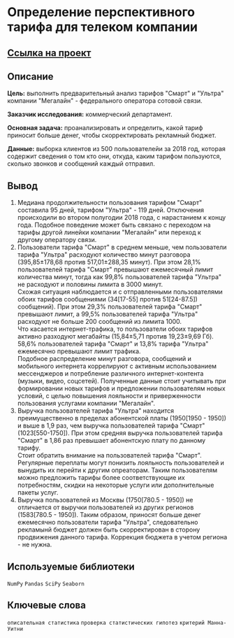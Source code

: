 # Определение перспективного тарифа для телеком компании

## [Ссылка на проект](https://nbviewer.org/github/KSingular/yp_da_projects/blob/main/set_03_megaline/set_03_megaline.ipynb)

## Описание

**Цель:** выполнить предварительный анализ тарифов "Смарт" и "Ультра" компании "Мегалайн" - федерального оператора сотовой связи.

**Заказчик исследования:** коммерческий департамент.

**Основная задача:** проанализировать и определить, какой тариф приносит больше денег, чтобы скорректировать рекламный бюджет.

**Данные:** выборка клиентов из 500 пользователейи за 2018 год, которая содержит сведения о том кто они, откуда, каким тарифом пользуются, сколько звонков и сообщений каждый отправил.

## Вывод

1. Медиана продолжительности пользования тарифом "Смарт" составила 95 дней, тарифом "Ультра" - 119 дней. Отключения происходили во втором полугодии 2018 года, с нарастанием к концу года. Подобное поведение может быть связано с переходом на тарифы другой линейки компании "Мегалайн" или переход к другому оператору связи.
2. Пользователи тарифа "Смарт" в среднем меньше, чем пользователи тарифа "Ультра" расходуют количество минут разговора (395,85±178,68 против 517,01±288,35 минут). При этом 28,1% пользователей тарифа "Смарт" превышают ежемесячный лимит количества минут, тогда как 99,8% пользователей тарифа "Ультра" не расходуют и половины лимита в 3000 минут.  
Схожая ситуация наблюдается и с отправленными пользователями обоих тарифов сообщениями (34[17-55] против 51[24-87.5]) сообщений). При этом 29,3% пользователей тарифа "Смарт" превышают лимит, а 99,5% пользователей тарифа "Ультра" расходуют не больше 200 сообщений из лимита 1000.  
Что касается интернет-трафика, то пользователи обоих тарифов активно разходуют мегабайты (15,84±5,71 против 19,23±9,69 Гб). 58,6% пользователей тарифа "Смарт" и 13,8% тарифа "Ультра" ежемесячно превышают лимит трафика.  
Подобное распределение минут разговора, сообщений и мобильного интернета коррелируют с активным использованием мессенджеров и потребление различного интернет-контента (музыки, видео, соцсетей). Полученные данные стоит учитывать при формировании новых тарифов и предложении пользователям новых условий, с целью повышения лояльности и приверженности пользования услугами компании "Мегалайн".
3. Выручка пользователей тарифа "Ультра" находится преимущественно в пределах абонентской платы (1950[1950 - 1950]) и выше в 1,9 раз, чем выручка пользователей тарифа "Смарт" (1023[550-1750]). При этом средняя выручка пользователей тарифа "Смарт" в 1,86 раз превышает абонентскую плату по данному тарифу.  
Стоит обратить внимание на пользователей тарифа "Смарт". Регулярные переплаты могут понизить лояльность пользователей и вынудить их перейти к другим опреаторам. Таким пользователям можно предложить тарифы более соответствующие их потребностям, скидки на некоторые услуги или дополнительные пакеты услуг.
4. Выручка пользователей из Москвы (1750[780.5 - 1950]) не отличается от выручки пользователей из других регионов (1583[780.5 - 1950]).
Таким образом, приносят больше денег ежемесячно пользователи тарифа "Ультра", следовательно рекламынй бюджет должен быть скорректирован в сторону продвижения данного тарифа. Коррекция бюджета в учетом региона - не нужна.

## Используемые библиотеки
`NumPy` `Pandas` `SciPy` `Seaborn`

## Ключевые слова
`описательная статистика` `проверка статистических гипотез` `критерий Манна-Уитни`
